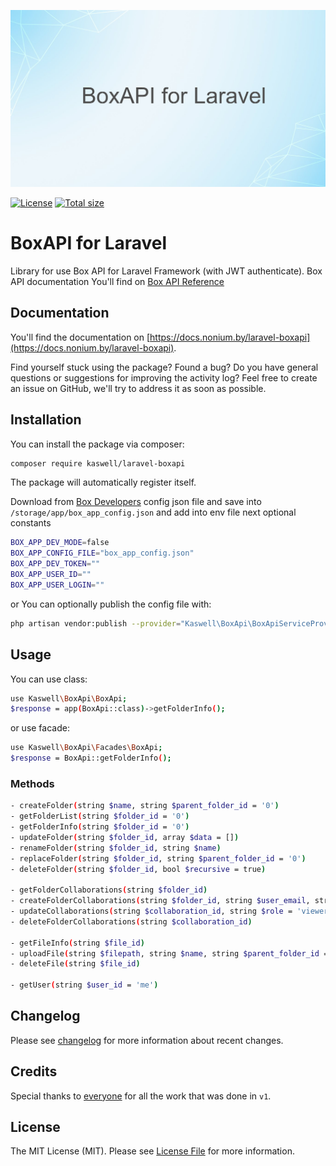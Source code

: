 <p align="center"><img src="/art/socialcard.png" alt="Social Card of Laravel BoxApi"></p>

[![License](https://img.shields.io/github/license/kaswell/laravel-boxapi?style=flat-square)](license.md)
[![Total size](https://img.shields.io/github/repo-size/kaswell/laravel-boxapi?style=flat-square)](https://packagist.org/packages/kaswell/laravel-boxapi)

BoxAPI for Laravel
======

Library for use Box API for Laravel Framework (with JWT authenticate). Box API documentation You'll find on
[Box API Reference](https://developer.box.com/reference/)

Documentation
------

You'll find the documentation on [https://docs.nonium.by/laravel-boxapi](https://docs.nonium.by/laravel-boxapi).

Find yourself stuck using the package? Found a bug? Do you have general questions or suggestions for improving the activity log? Feel free to create an issue on GitHub, we'll try to address it as soon as possible.

Installation
------

You can install the package via composer:
```bash 
composer require kaswell/laravel-boxapi
```

The package will automatically register itself.

Download from [Box Developers](https://gdmg.app.box.com/developers/console) config json file and save into `/storage/app/box_app_config.json` and add into env file next optional constants
```bash 
BOX_APP_DEV_MODE=false
BOX_APP_CONFIG_FILE="box_app_config.json"
BOX_APP_DEV_TOKEN=""
BOX_APP_USER_ID=""
BOX_APP_USER_LOGIN=""
```

or You can optionally publish the config file with:
```bash 
php artisan vendor:publish --provider="Kaswell\BoxApi\BoxApiServiceProvider" --tag="config"
```

Usage
------

You can use class:
```bash 
use Kaswell\BoxApi\BoxApi;
$response = app(BoxApi::class)->getFolderInfo();
```
or use facade:
```bash 
use Kaswell\BoxApi\Facades\BoxApi;
$response = BoxApi::getFolderInfo();
```

### Methods

```bash 
- createFolder(string $name, string $parent_folder_id = '0')
- getFolderList(string $folder_id = '0')
- getFolderInfo(string $folder_id = '0')
- updateFolder(string $folder_id, array $data = [])
- renameFolder(string $folder_id, string $name)
- replaceFolder(string $folder_id, string $parent_folder_id = '0')
- deleteFolder(string $folder_id, bool $recursive = true)

- getFolderCollaborations(string $folder_id)
- createFolderCollaborations(string $folder_id, string $user_email, string $role = 'viewer uploader')
- updateCollaborations(string $collaboration_id, string $role = 'viewer uploader')
- deleteFolderCollaborations(string $collaboration_id)

- getFileInfo(string $file_id)
- uploadFile(string $filepath, string $name, string $parent_folder_id = '0')
- deleteFile(string $file_id)

- getUser(string $user_id = 'me')
```


Changelog
------

Please see [changelog](changelog.md) for more information about recent changes.

Credits
------

Special thanks to [everyone](../../contributors) for all the work that was done in `v1`.

License
------

The MIT License (MIT). Please see [License File](license.md) for more information.